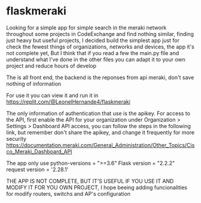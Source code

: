 # flaskmeraki

Looking for a simple app for simple search in the meraki network throughout some projects in CodeExchange and find nothing similar, finding just heavy but useful projects, I decided build the simplest app just for check the fewest things of organizations, networks and devices, the app it's not complete yet, But I think that if you read a few the main.py file and understand what I've done in the other files you can adapt it to your own project and reduce hours of develop

The is all front end, the backend is the reponses from api meraki, don't save nothing of information

For use it you can view it and run it in https://replit.com/@LeonelHernande4/flaskmeraki

The only information of authentication that use is the apikey. For access to the API, first enable the API for your organization under Organization > Settings > Dashboard API access, you can follow the steps in the following link, but remember don't share the apikey, and change it frequently for more security
https://documentation.meraki.com/General_Administration/Other_Topics/Cisco_Meraki_Dashboard_API


The app only use 
python-versions = ">=3.6"
Flask version = "2.2.2"
request version = '2.28.1'


THE APP IS NOT COMPLETE, BUT IT'S USEFUL IF YOU USE IT AND MODIFY IT FOR YOU OWN PROJECT, I hope beeing adding funcionalities for modify routers, switchs and AP's configuration

